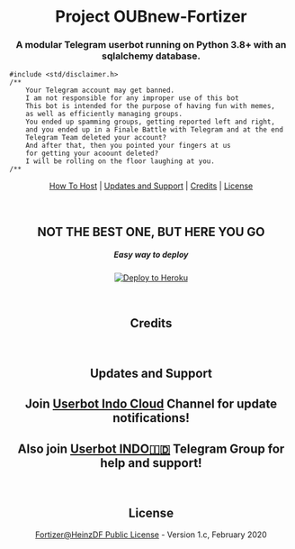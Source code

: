 <h1 align="center">Project OUBnew-Fortizer</h1>
<h3 align="center">A modular Telegram userbot running on Python 3.8+ with an sqlalchemy database.</h3>

```
#include <std/disclaimer.h>
/**
    Your Telegram account may get banned.
    I am not responsible for any improper use of this bot
    This bot is intended for the purpose of having fun with memes,
    as well as efficiently managing groups.
    You ended up spamming groups, getting reported left and right,
    and you ended up in a Finale Battle with Telegram and at the end
    Telegram Team deleted your account?
    And after that, then you pointed your fingers at us
    for getting your acoount deleted?
    I will be rolling on the floor laughing at you.
/**
```

<p align="center"><a href="#how-to-host">How To Host</a> | <a href="#updates-and-support">Updates and Support</a> | <a href="#credits">Credits</a> | <a href="#license">License</a></p>
<p align="center">&nbsp;</p>
<h2 align="center">NOT THE BEST ONE, BUT HERE YOU GO</h2>
<h5 align="center">Easy way to deploy</h5>
<p align="center"><a href="https://heroku.com/deploy?template=https://github.com/fortifying/OUBnew/tree/sql-extended"> <a href="https://github.com/fortifying/OUBnew"> <img src="https://i.ibb.co/DtMH414/1580320255-picsay.png" alt="Deploy to Heroku" /></a></p>
<p align="center">&nbsp;</p>
<h2 align="center">Credits</h2>
<p align="center">&nbsp;</p>
<h2 align="center">Updates and Support</h2>
<h2 align="center">Join <a href="https://t.me/userbotindocloud">Userbot Indo Cloud</a> Channel for update notifications!</h2>
<h2 align="center">Also join <a href="https://t.me/userbotindo">Userbot INDO🇮🇩</a> Telegram Group for help and support!</h2>
<p align="center">&nbsp;</p>
<h2 align="center">License</h2>
<p align="center"><a href="https://github.com/fortifying/OUBnew/blob/sql-extended/LICENSE">Fortizer@HeinzDF Public License</a> - Version 1.c, February 2020</p>
